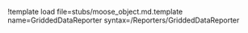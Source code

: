 !template load file=stubs/moose_object.md.template name=GriddedDataReporter syntax=/Reporters/GriddedDataReporter
